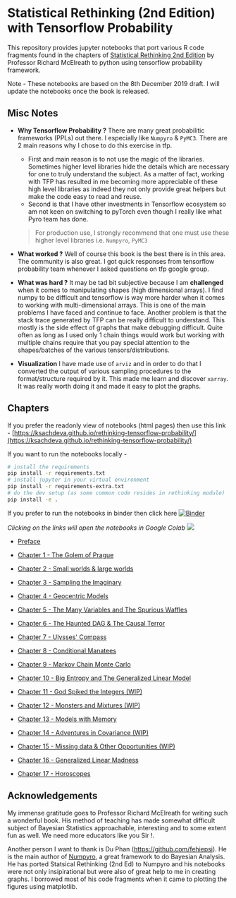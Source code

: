 # Statistical Rethinking (2nd Edition) with Tensorflow Probability

This repository provides jupyter notebooks that port various R code fragments found in the
chapters of [Statistical Rethinking 2nd Edition](https://xcelab.net/rm/statistical-rethinking/) by Professor Richard McElreath to python using tensorflow probability framework.

Note - These notebooks are based on the 8th December 2019 draft. I will update the notebooks once the book is released.

## Misc Notes

* **Why Tensorflow Probability ?** There are many great probabilitic frameworks (PPLs) out there. I especially like `Numpyro` & `PyMC3`. There are 2 main reasons why I chose to do this exercise in tfp.
    * First and main reason is to not use the magic of the libraries. Sometimes higher level libraries hide the details which are necessary for one to truly understand the subject. As a matter of fact, working with TFP has resulted in me becoming more appreciable of these high level libraries as indeed they not only provide great helpers but make the code easy to read and reuse.
    * Second is that I have other investments in Tensorflow ecosystem so am not keen on switching to pyTorch even though I really like what Pyro team has done.

  > For production use, I strongly recommend that one must use these higher level libraries i.e. `Numpyro`, `PyMC3`

* **What worked ?** Well of course this book is the best there is in this area. The community is also great. I got quick responses from tensorflow probability team whenever I asked questions on tfp google group.

* **What was hard ?** It may be tad bit subjective because I am **challenged** when it comes to manipulating shapes (high dimensional arrays). I find numpy to be difficult and tensorflow is way more harder when it comes to working with multi-dimensional arrays. This is one of the main problems I have faced and continue to face. Another problem is that the stack trace generated by TFP can be really difficult to understand. This mostly is the side effect of graphs that make debugging difficult. Quite often as long as I used only 1 chain things would work but working with multiple chains require that you pay special attention to the shapes/batches of the various tensors/distributions.

* **Visualization** I have made use of `arviz` and in order to do that I converted the output of various sampling procedures to the format/structure required by it. This made me learn and discover `xarray`. It was really worth doing it and made it easy to plot the graphs.

## Chapters  

If you prefer the readonly view of notebooks (html pages) then use this link - [https://ksachdeva.github.io/rethinking-tensorflow-probability/](https://ksachdeva.github.io/rethinking-tensorflow-probability/)

If you want to run the notebooks locally -

```bash
# install the requirements
pip install -r requirements.txt
# install jupyter in your virtual environment
pip install -r requirements-extra.txt
# do the dev setup (as some common code resides in rethinking module)
pip install -e .
```

If you prefer to run the notebooks in binder then click here [![Binder](https://mybinder.org/badge_logo.svg)](https://mybinder.org/v2/gh/ksachdeva/rethinking-tensorflow-probability/master)

*Clicking on the links will open the notebooks in Google Colab <img src="https://www.tensorflow.org/images/colab_logo_32px.png"/>*

* [Preface](https://colab.research.google.com/github/ksachdeva/rethinking-tensorflow-probability/blob/master/notebooks/preface.ipynb)

* [Chapter 1 - The Golem of Prague](https://colab.research.google.com/github/ksachdeva/rethinking-tensorflow-probability/blob/master/notebooks/01_the_golem_of_prague.ipynb)

* [Chapter 2 - Small worlds & large worlds](https://colab.research.google.com/github/ksachdeva/rethinking-tensorflow-probability/blob/master/notebooks/02_small_worlds_and_large_worlds.ipynb)  

* [Chapter 3 - Sampling the Imaginary](https://colab.research.google.com/github/ksachdeva/rethinking-tensorflow-probability/blob/master/notebooks/03_sampling_the_imaginary.ipynb)

* [Chapter 4 - Geocentric Models](https://colab.research.google.com/github/ksachdeva/rethinking-tensorflow-probability/blob/master/notebooks/04_geocentric_models.ipynb)

* [Chapter 5 - The Many Variables and The Spurious Waffles](https://colab.research.google.com/github/ksachdeva/rethinking-tensorflow-probability/blob/master/notebooks/05_the_many_variables_and_the_spurious_waffles.ipynb)

* [Chapter 6 - The Haunted DAG & The Causal Terror](https://colab.research.google.com/github/ksachdeva/rethinking-tensorflow-probability/blob/master/notebooks/06_the_haunted_dag_and_the_causal_terror.ipynb)

* [Chapter 7 - Ulysses' Compass](https://colab.research.google.com/github/ksachdeva/rethinking-tensorflow-probability/blob/master/notebooks/07_ulysses_compass.ipynb)

* [Chapter 8 - Conditional Manatees](https://colab.research.google.com/github/ksachdeva/rethinking-tensorflow-probability/blob/master/notebooks/08_conditional_manatees.ipynb)

* [Chapter 9 - Markov Chain Monte Carlo](https://colab.research.google.com/github/ksachdeva/rethinking-tensorflow-probability/blob/master/notebooks/09_markov_chain_monte_carlo.ipynb)

* [Chapter 10 - Big Entropy and The Generalized Linear Model](https://colab.research.google.com/github/ksachdeva/rethinking-tensorflow-probability/blob/master/notebooks/10_big_entropy_and_the_generalized_linear_model.ipynb)

* [Chapter 11 - God Spiked the Integers (WIP)](https://colab.research.google.com/github/ksachdeva/rethinking-tensorflow-probability/blob/master/notebooks/11_god_spiked_the_integers.ipynb)

* [Chapter 12 - Monsters and Mixtures (WIP)](https://colab.research.google.com/github/ksachdeva/rethinking-tensorflow-probability/blob/master/notebooks/12_monsters_and_mixtures.ipynb)

* [Chapter 13 - Models with Memory](https://colab.research.google.com/github/ksachdeva/rethinking-tensorflow-probability/blob/master/notebooks/13_models_with_memory.ipynb)

* [Chapter 14 - Adventures in Covariance (WIP)](https://colab.research.google.com/github/ksachdeva/rethinking-tensorflow-probability/blob/master/notebooks/14_adventures_in_covariance.ipynb)

* [Chapter 15 - Missing data & Other Opportunities (WIP)](https://colab.research.google.com/github/ksachdeva/rethinking-tensorflow-probability/blob/master/notebooks/15_missing_data_and_other_opportunities.ipynb)

* [Chapter 16 - Generalized Linear Madness](https://colab.research.google.com/github/ksachdeva/rethinking-tensorflow-probability/blob/master/notebooks/16_generalized_linear_madness.ipynb)

* [Chapter 17 - Horoscopes](https://colab.research.google.com/github/ksachdeva/rethinking-tensorflow-probability/blob/master/notebooks/17_horoscopes.ipynb)

## Acknowledgements

My immense gratitude goes to Professor Richard McElreath for writing such a wonderful book. His method of teaching has made somewhat difficult subject of Bayesian Statistics approachable, interesting and to some extent fun as well. We need more educators like you Sir !.

Another person I want to thank is Du Phan (https://github.com/fehiepsi). He is the main author of [Numpyro](https://github.com/pyro-ppl/numpyro), a great framework to do Bayesian Analysis. He has ported Statsical Rethinking (2nd Ed) to Numpyro and his notebooks were not only insipirational but were also of great help to me in creating graphs. I borrowed most of his code fragments when it came to plotting the figures using matplotlib.
